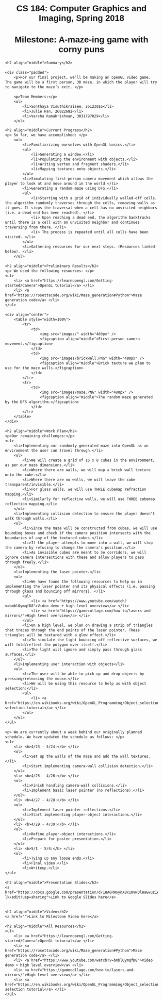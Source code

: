 <!DOCTYPE html PUBLIC "-//W3C//DTD XHTML 1.0 Strict//EN" "http://www.w3.org/TR/xhtml1/DTD/xhtml1-strict.dtd">
<html xmlns="http://www.w3.org/1999/xhtml" xml:lang="en" lang="en">
<head>
<style>  
    div.padded {  
      padding-top: 0px;  
      padding-right: 100px;  
      padding-bottom: 0.25in;  
      padding-left: 100px;  
    }  
    body {
        font-weight: 300;
        font-family: 'Open Sans', sans-serif;
        color: #121212;
    }
  h1, h2, h3, h4 {
    font-family: 'Source Sans Pro', sans-serif;
  }
</style> 
<title>Sonthaya Visuthikraisee, Julie Han, and Varsha Ramakrishnan |  CS 184</title>
<meta http-equiv="content-type" content="text/html; charset=utf-8" />
<link rel="stylesheet" type="text/css" href="style.css" media="screen" />
<link href="https://fonts.googleapis.com/css?family=Open+Sans|Source+Sans+Pro" rel="stylesheet">

</head>
<body>
<br />
<h1 align="middle">CS 184: Computer Graphics and Imaging, Spring 2018</h1>
<h1 align="middle">Milestone: A-maze-ing game with corny puns</h1>

    <h2 align="middle">Summary</h2>

    <div class="padded">
        <p>For our final project, we’ll be making an openGL video game. The game will be a first person, 3D maze, in which the player will try to navigate to the maze’s exit. </p>

        <p>Team Members:</p>
        <ul> 
            <li>Sonthaya Visuthikraisee, 26123016</li>
            <li>Julie Han, 26022682</li>
            <li>Varsha Ramakrishnan, 3031797029</li>
        </ul>

<!-- Create a short webpage for your milestone report. This should be about 1 page long if printed. You should briefly summarize what you have accomplished, preliminary results, reflect on progress relative to your plan, and update your work plan as appropriate. You must submit this milestone deliverable (and the final deliverable) on a persistent website that you can choose to keep up after class if you wish to present this work in your portfolio. -->

    <h2 align="middle">Current Progress</h2>
    <p> So far, we have accomplished: </p>
        <ul>
            <li>Familiarizing ourselves with OpenGL basics.</li>
            <ul>
                <li>Generating a window.</li>
                <li>Populating the environment with objects.</li>
                <li>Writing vertex and fragment shaders.</li>
                <li>Mapping textures onto objects.</li>
            </ul>
            <li>Simulating first-person camera movement which allows the player to look at and move around in the world.</li>
            <li>Generating a random maze using DFS.</li>
            <ul>
                <li>Starting with a grid of individually walled-off cells, the algorithm randomly traverses through the cells, removing walls as it goes. It stops the traversal when a cell has no unvisited neighbors (i.e. a dead end has been reached). </li>
                <li> Upon reaching a dead end, the algorithm backtracks until there is a cell with an unvisited neighbor and continues traversing from there. </li>
                <li> The process is repeated until all cells have been visited. </li>
            </ul>
            <li>Gathering resources for our next steps. (Resources linked below). </li>
        </ul>

    <h2 align="middle">Preliminary Results</h2>
    <p> We used the following resources: </p>
    <ul>
        <li> <a href="https://learnopengl.com/Getting-started/Camera">OpenGL tutorial</a> </li>
        <li> <a href="https://rosettacode.org/wiki/Maze_generation#Python">Maze generation code</a> </li>
    </ul>

    <div align="center">
        <table style="width=100%">
            <tr>
                <td>
                    <img src="images/" width="480px" />
                    <figcaption align="middle">First-person camera movement.</figcaption>
                </td>
                <td>
                    <img src="images/brickwall.PNG" width="480px" />
                    <figcaption align="middle">Brick texture we plan to use for the maze walls.</figcaption>
                </td>                
            </tr>
            <tr>
                <td>
                    <img src="images/maze.PNG" width="480px" />
                    <figcaption align="middle">The random maze generated by the DFS algorithm.</figcaption>
                </td>             
            </tr>            
        </table>
    </div>

    <h2 align="middle">Work Plan</h2>
    <p>Our remaining challenges:</p>
    <ul>
        <li>Implementing our randomly generated maze into OpenGL as an environment the user can travel through.</li>
        <ul>
            <li>We will create a grid of 16 x 8 cubes in the environment, as per our maze dimensions.</li>
            <li>Where there are walls, we will map a brick wall texture onto the cube.</li>
            <li>Where there are no walls, we will leave the cube transparent/invisible.</li>
            <li>For glass walls, we will use THREE cubemap refraction mapping.</li>
            <li>Similarly for reflective walls, we will use THREE cubemap reflection mapping.</li>
        </ul>
        <li>Implementing collision detection to ensure the player doesn't walk through walls.</li>
        <ul>
            <li>Since the maze will be constructed from cubes, we will use bounding boxes and check if the camera position intersects with the boundaries of any of the textured cubes.</li>
            <li>If the player attempts to move into a wall, we will stop the camera by refusing to change the camera's position.</li>
            <li>As invisible cubes are meant to be corridors, we will ignore camera intersections with these and allow players to pass through freely.</li>
        </ul>
        <li>Implementing the laser pointer.</li>
        <ul>
            <li>We have found the following resources to help us in implementing the laser pointer and its physical effects (i.e. passing through glass and bouncing off mirrors). </li>
            <ul>
                <li> <a href="https://www.youtube.com/watch?v=bmblOymqfD8">Video demo + high level overview</a> </li>
                <li> <a href="https://gamecollage.com/how-to/lasers-and-mirrors/">High level overview</a> </li>
            </ul>
            <li>On a high level, we plan on drawing a strip of triangles that traces through the end points of the laser pointer. These triangles will be textured with a glow effect.</li>
            <li>To simulate the light bouncing off reflective surfaces, we will fold/reflect the polygon over itself.</li>
            <li>The light will ignore and simply pass through glass surfaces.</li>
        </ul>
        <li>Implementing user interaction with objects</li>
        <ul>
            <li>The user will be able to pick up and drop objects by pressing/releasing the mouse.</li>
            <li>We will be using this resource to help us with object selection:</li>
            <ul>
                <li> <a href="https://en.wikibooks.org/wiki/OpenGL_Programming/Object_selection">Object selection tutorial</a> </li>
            </ul>
        </ul>
    </ul>

    <p> We are currently about a week behind our originally planned schedule. We have updated the schedule as follows: </p>
    <ul>
        <li> <b>4/23 - 4/24:</b> </li>
        <ul>
            <li>Set up the walls of the maze and add the wall textures.</li>
            <li>Start implementing camera-wall collision detection.</li>
        </ul>
        <li> <b>4/25 - 4/26:</b> </li>
        <ul>
            <li>Finish handling camera-wall collisions.</li>
            <li>Implement basic laser pointer (no reflections).</li>
        </ul>
        <li> <b>4/27 - 4/28:</b> </li>
        <ul>
            <li>Implement laser pointer reflections.</li>
            <li>Start implementing player-object interactions.</li>
        </ul>
        <li> <b>4/29 - 4/30:</b> </li>
        <ul>
            <li>Refine player-object interactions.</li>
            <li>Prepare for poster presentation.</li>
        </ul>
        <li> <b>5/1 - 5/4:</b> </li>
        <ul>
            <li>Tying up any loose ends.</li>
            <li>Final video.</li>
            <li>Writeup.</li>
    </ul>

    <h2 align="middle">Presentation Slides</h2>
    <a href="https://docs.google.com/presentation/d/18A6RWoynX8x10vN3lHaGwuzIeagN_B3jkSTHqb1H-lk/edit?usp=sharing">Link to Google Slides here</a>


    <h2 align="middle">Video</h2>
    <a href="">Link to Milestone Video here</a>

    <h2 align="middle">All Resources</h2>
    <ul>
        <li> <a href="https://learnopengl.com/Getting-started/Camera">OpenGL tutorial</a> </li>
        <li> <a href="https://rosettacode.org/wiki/Maze_generation#Python">Maze generation code</a> </li> 
        <li> <a href="https://www.youtube.com/watch?v=bmblOymqfD8">Video demo + high level overview</a> </li>
        <li> <a href="https://gamecollage.com/how-to/lasers-and-mirrors/">High level overview</a> </li> 
        <li> <a href="https://en.wikibooks.org/wiki/OpenGL_Programming/Object_selection">Object selection tutorial</a> </li>
    </ul>




</div>
</body>
</html>




